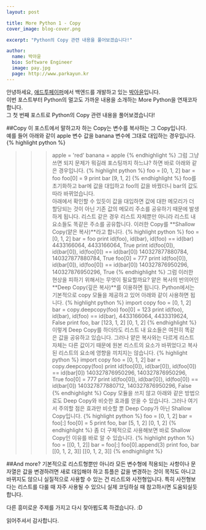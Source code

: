 ```yaml
---
layout: post

title: More Python 1 - Copy
cover_image: blog-cover.png

excerpt: "Python의 Copy 관련 내용을 풀어보겠습니다!"

author:
  name: 박아윤
  bio: Software Engineer
  image: pay.jpg
  page: http://www.parkayun.kr
---
```


안녕하세요, [애드투페이퍼](http://www.add2paper.com)에서 백엔드를 개발하고 있는 [박아윤](http://www.parkayun.kr)입니다.<br />
이번 포스트부터 Python의 멀고도 가까운 내용을 소개하는 More Python을 연재코자 합니다. <br />
그 첫 번째 포스트로 Python의 Copy 관련 내용을 풀어보겠습니다! 

##Copy
이 포스트에서 말하고자 하는 Copy는 변수를 복사하는 그 Copy입니다. <br />예를 들어 아래와 같이 apple 변수 값을  banana 변수에 그대로 대입하는 경우입니다.
{% highlight python %}
>>> apple = 'red'
>>> banana = apple
{% endhighlight %}
그럼 그냥 쓰면 되지 문제가 뭐길래 포스팅까지 하느냐? 하면 바로 아래와 같은 경우입니다.
{% highlight python %}
>>> foo = [0, 1, 2]
>>> bar = foo
>>> foo[0] = 9
>>> print bar
[9, 1, 2]
{% endhighlight %}
foo를 초기화하고 bar에 값을 대입하고 foo의 값을 바꿨더니 bar의 값도 따라 바뀌었습니다.<br />
아래에서 확인할 수 있듯이 값을 대입하면 값에 대한 메모리가 더 할당되는 것이 아닌 기존 값의 메모리 주소를 공유하기 때문에 발생하게 됩니다. 리스트 같은 경우 리스트 자체뿐만 아니라 리스트 내 요소들도 똑같은 주소를 공유합니다. 이러한 Copy를 **Shallow Copy(얕은 복사)**라고 합니다.
{% highlight python %}
>>> foo = [0, 1, 2]
>>> bar = foo
>>> print id(foo), id(bar), id(foo) == id(bar)
4433166064, 4433166064, True
>>> print id(foo[0]), id(bar[0]), id(foo[0]) == id(bar[0])
140327877880784, 140327877880784, True
>>> foo[0] = 777
>>> print id(foo[0]), id(bar[0]), id(foo[0]) == id(bar[0])
140327876950296, 140327876950296, True
{% endhighlight %}
그럼 이러한 현상을 피하기 위해서는 무엇이 필요할까요? 얕은 복사의 반의어인 **Deep Copy(깊은 복사)**를 이용하면 됩니다. Python에서는 기본적으로 copy 모듈을 제공하고 있어 아래와 같이 사용하면 됩니다.
{% highlight python %}
>>> import copy
>>> foo = [0, 1, 2]
>>> bar = copy.deepcopy(foo)
>>> foo[0] = 123
>>> print id(foo), id(bar), id(foo) == id(bar),
4433166064, 4433319624, False
>>> print foo, bar
[123, 1, 2] [0, 1, 2]
{% endhighlight %}
이렇게 Deep Copy를 하더라도 리스트 내 요소들은 여전히 똑같은 값을 공유하고 있습니다. 그러나 얕은 복사와는 다르게 리스트 자체는 다른 값이기 때문에 원본 리스트의 요소가 바뀌었다고 복사된 리스트의 요소에 영향을 끼치지는 않습니다.
{% highlight python %}
>>> import copy
>>> foo = [0, 1, 2]
>>> bar = copy.deepcopy(foo)
>>> print id(foo[0]), id(bar[0]), id(foo[0]) == id(bar[0])
140327876950296, 140327876950296, True
>>> foo[0] = 777
>>> print id(foo[0]), id(bar[0]), id(foo[0]) == id(bar[0])
140327877880712, 140327876950296, False
{% endhighlight %}
Copy 모듈을 쓰지 않고 아래와 같은 방법으로도 Deep Copy와 비슷한 효과를 얻을 수 있습니다. 그러나 여기서 주의할 점은 효과만 비슷할 뿐 Deep Copy가 아닌 Shallow Copy입니다. 
{% highlight python %}
>>> foo = [0, 1, 2]
>>> bar = foo[:]
>>> foo[0] = 5
>>> print foo, bar
[5, 1, 2] [0, 1, 2]
{% endhighlight %}
좀 더 구체적으로 사용해보면 바로 Shallow Copy인 이유를 바로 알 수 있습니다.
{% highlight python %}
>>> foo = [[0, 1, 2]]
>>> bar = foo[:]
>>> foo[0].append(3)
>>> print foo, bar
[[0, 1, 2, 3]] [[0, 1, 2, 3]]
{% endhighlight %}

##And more?
기본적으로 리스트형뿐만 아니라 모든 변수형에 적용되는 사항이나 문자열은 값을 변경하려면 새로 대입해야 하고 튜플은 값을 변경하는 것이 목적도 아니고 바뀌지도 않으니 실질적으로 사용할 수 있는 건 리스트와 사전형입니다. 특히 사전형보다는 리스트를 다룰 때 자주 사용될 수 있으니 실제 코딩하실 때 참고하시면 도움되실듯합니다. 

다른 흥미로운 주제를 가지고 다시 찾아뵙도록 하겠습니다. :D

읽어주셔서 감사합니다.
